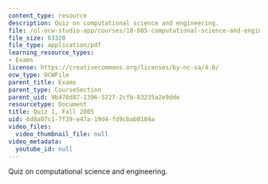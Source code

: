 ```yaml
---
content_type: resource
description: Quiz on computational science and engineering.
file: /ol-ocw-studio-app/courses/18-085-computational-science-and-engineering-i-fall-2008/6d8a07c17f39e47a19d4fd9cbab0104a_q118085f05.pdf
file_size: 63320
file_type: application/pdf
learning_resource_types:
- Exams
license: https://creativecommons.org/licenses/by-nc-sa/4.0/
ocw_type: OCWFile
parent_title: Exams
parent_type: CourseSection
parent_uid: 9b478d87-1396-5227-2cfb-83235a2e9dde
resourcetype: Document
title: Quiz 1, Fall 2005
uid: 6d8a07c1-7f39-e47a-19d4-fd9cbab0104a
video_files:
  video_thumbnail_file: null
video_metadata:
  youtube_id: null
---
```

Quiz on computational science and engineering.